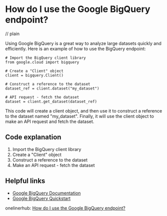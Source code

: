 # How do I use the Google BigQuery endpoint?
// plain

Using Google BigQuery is a great way to analyze large datasets quickly and efficiently. Here is an example of how to use the BigQuery endpoint:

```
# Import the BigQuery client library
from google.cloud import bigquery

# Create a "Client" object
client = bigquery.Client()

# Construct a reference to the dataset
dataset_ref = client.dataset("my_dataset")

# API request - fetch the dataset
dataset = client.get_dataset(dataset_ref)
```

This code will create a client object, and then use it to construct a reference to the dataset named "my_dataset". Finally, it will use the client object to make an API request and fetch the dataset.

## Code explanation

1. Import the BigQuery client library
2. Create a "Client" object
3. Construct a reference to the dataset
4. Make an API request - fetch the dataset

## Helpful links
- [Google BigQuery Documentation](https://cloud.google.com/bigquery/docs/)
- [Google BigQuery Quickstart](https://cloud.google.com/bigquery/docs/quickstarts/quickstart-client-libraries)

onelinerhub: [How do I use the Google BigQuery endpoint?](https://onelinerhub.com/google-big-query/how-do-i-use-the-google-bigquery-endpoint)